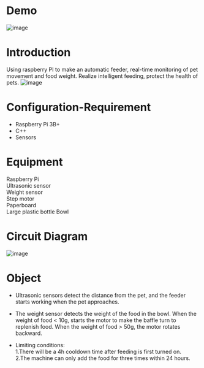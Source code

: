 # Demo
![image](https://github.com/Shujing106/realtimeEmbedded/blob/9367526944f7656146394183b278577f3dd56a36/video/autoPetFeeder.gif)
# Introduction
Using raspberry PI to make an automatic feeder, real-time monitoring of pet movement and food weight. Realize intelligent feeding, protect the health of pets. 
![image](https://github.com/Shujing106/realtimeEmbedded/blob/fe9dbf94ca11b8fd0e8629ee8bc73eff777eb14c/image/Demo2.jpg)
# Configuration-Requirement
* Raspberry Pi 3B+
* C++
* Sensors

# Equipment
Raspberry Pi  
Ultrasonic sensor  
Weight sensor  
Step motor  
Paperboard  
Large plastic bottle
Bowl

# Circuit Diagram
![image](https://github.com/Shujing106/realtimeEmbedded/blob/947e1cb685058c497032255ce45a63e7fd66b8ab/image/circuit%20diagram.JPG)

# Object

* Ultrasonic sensors detect the distance from the pet, and the feeder starts working when the pet approaches.
* The weight sensor detects the weight of the food in the bowl. When the weight of food < 10g, starts the motor to make the baffle turn to replenish food. When the weight of food > 50g, the motor rotates backward.

* Limiting conditions:  
   1.There will be a 4h cooldown time after feeding is first turned on.  
   2.The machine can only add the food for three times within 24 hours.
